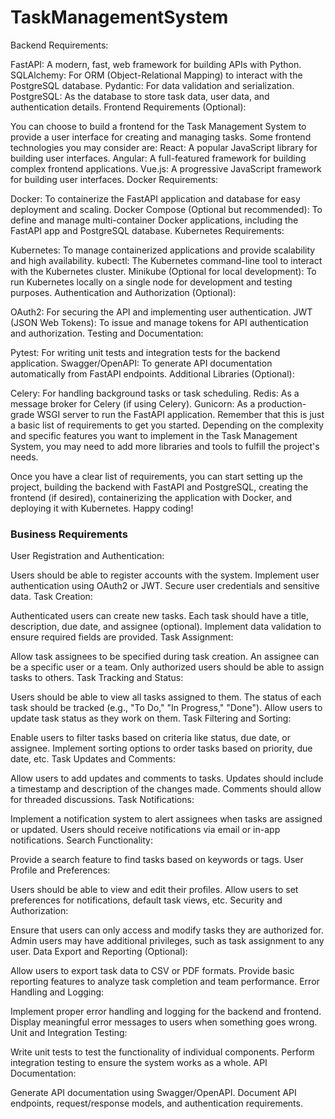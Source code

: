 # TaskManagementSystem
Backend Requirements:

FastAPI: A modern, fast, web framework for building APIs with Python.
SQLAlchemy: For ORM (Object-Relational Mapping) to interact with the PostgreSQL database.
Pydantic: For data validation and serialization.
PostgreSQL: As the database to store task data, user data, and authentication details.
Frontend Requirements (Optional):

You can choose to build a frontend for the Task Management System to provide a user interface for creating and managing tasks. Some frontend technologies you may consider are:
React: A popular JavaScript library for building user interfaces.
Angular: A full-featured framework for building complex frontend applications.
Vue.js: A progressive JavaScript framework for building user interfaces.
Docker Requirements:

Docker: To containerize the FastAPI application and database for easy deployment and scaling.
Docker Compose (Optional but recommended): To define and manage multi-container Docker applications, including the FastAPI app and PostgreSQL database.
Kubernetes Requirements:

Kubernetes: To manage containerized applications and provide scalability and high availability.
kubectl: The Kubernetes command-line tool to interact with the Kubernetes cluster.
Minikube (Optional for local development): To run Kubernetes locally on a single node for development and testing purposes.
Authentication and Authorization (Optional):

OAuth2: For securing the API and implementing user authentication.
JWT (JSON Web Tokens): To issue and manage tokens for API authentication and authorization.
Testing and Documentation:

Pytest: For writing unit tests and integration tests for the backend application.
Swagger/OpenAPI: To generate API documentation automatically from FastAPI endpoints.
Additional Libraries (Optional):

Celery: For handling background tasks or task scheduling.
Redis: As a message broker for Celery (if using Celery).
Gunicorn: As a production-grade WSGI server to run the FastAPI application.
Remember that this is just a basic list of requirements to get you started. Depending on the complexity and specific features you want to implement in the Task Management System, you may need to add more libraries and tools to fulfill the project's needs.

Once you have a clear list of requirements, you can start setting up the project, building the backend with FastAPI and PostgreSQL, creating the frontend (if desired), containerizing the application with Docker, and deploying it with Kubernetes. Happy coding!

### Business Requirements 

User Registration and Authentication:

Users should be able to register accounts with the system.
Implement user authentication using OAuth2 or JWT.
Secure user credentials and sensitive data.
Task Creation:

Authenticated users can create new tasks.
Each task should have a title, description, due date, and assignee (optional).
Implement data validation to ensure required fields are provided.
Task Assignment:

Allow task assignees to be specified during task creation.
An assignee can be a specific user or a team.
Only authorized users should be able to assign tasks to others.
Task Tracking and Status:

Users should be able to view all tasks assigned to them.
The status of each task should be tracked (e.g., "To Do," "In Progress," "Done").
Allow users to update task status as they work on them.
Task Filtering and Sorting:

Enable users to filter tasks based on criteria like status, due date, or assignee.
Implement sorting options to order tasks based on priority, due date, etc.
Task Updates and Comments:

Allow users to add updates and comments to tasks.
Updates should include a timestamp and description of the changes made.
Comments should allow for threaded discussions.
Task Notifications:

Implement a notification system to alert assignees when tasks are assigned or updated.
Users should receive notifications via email or in-app notifications.
Search Functionality:

Provide a search feature to find tasks based on keywords or tags.
User Profile and Preferences:

Users should be able to view and edit their profiles.
Allow users to set preferences for notifications, default task views, etc.
Security and Authorization:

Ensure that users can only access and modify tasks they are authorized for.
Admin users may have additional privileges, such as task assignment to any user.
Data Export and Reporting (Optional):

Allow users to export task data to CSV or PDF formats.
Provide basic reporting features to analyze task completion and team performance.
Error Handling and Logging:

Implement proper error handling and logging for the backend and frontend.
Display meaningful error messages to users when something goes wrong.
Unit and Integration Testing:

Write unit tests to test the functionality of individual components.
Perform integration testing to ensure the system works as a whole.
API Documentation:

Generate API documentation using Swagger/OpenAPI.
Document API endpoints, request/response models, and authentication requirements.
